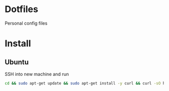 # Dotfiles
Personal config files

# Install
## Ubuntu
SSH into new machine and run
```bash
cd && sudo apt-get update && sudo apt-get install -y curl && curl -sO https://raw.githubusercontent.com/mar-muel/dotfiles/master/install_ubuntu.sh && source install_ubuntu.sh
```
